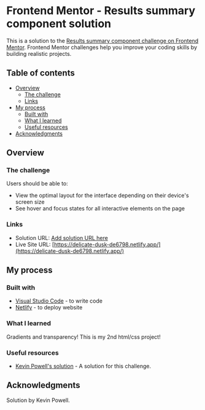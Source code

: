 # Frontend Mentor - Results summary component solution

This is a solution to the [Results summary component challenge on Frontend Mentor](https://www.frontendmentor.io/challenges/results-summary-component-CE_K6s0maV). Frontend Mentor challenges help you improve your coding skills by building realistic projects. 

## Table of contents

- [Overview](#overview)
  - [The challenge](#the-challenge)
  - [Links](#links)
- [My process](#my-process)
  - [Built with](#built-with)
  - [What I learned](#what-i-learned)
  - [Useful resources](#useful-resources)
- [Acknowledgments](#acknowledgments)

## Overview

### The challenge

Users should be able to:

- View the optimal layout for the interface depending on their device's screen size
- See hover and focus states for all interactive elements on the page

### Links

- Solution URL: [Add solution URL here](https://your-solution-url.com)
- Live Site URL: [https://delicate-dusk-de6798.netlify.app/](https://delicate-dusk-de6798.netlify.app/)

## My process

### Built with

- [Visual Studio Code](https://code.visualstudio.com/) - to write code
- [Netlify](https://www.netlify.com/) - to deploy website

### What I learned

Gradients and transparency! This is my 2nd html/css project!

### Useful resources

- [Kevin Powell's solution](https://youtu.be/K27WULzr2P8) - A solution for this challenge.

## Acknowledgments

Solution by Kevin Powell.
